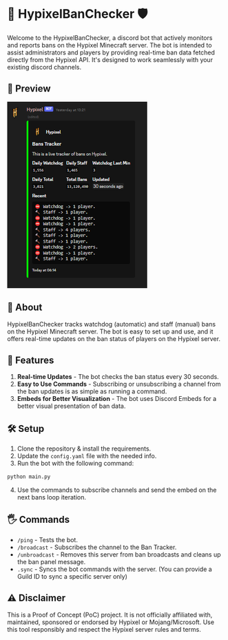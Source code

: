 # 🏰 HypixelBanChecker 🛡️

Welcome to the HypixelBanChecker, a discord bot that actively monitors and reports bans on the Hypixel Minecraft server. The bot is intended to assist administrators and players by providing real-time ban data fetched directly from the Hypixel API. It's designed to work seamlessly with your existing discord channels.

## 📸 Preview

![Hypixel Bans Embed](preview.png)

## 📖 About

HypixelBanChecker tracks watchdog (automatic) and staff (manual) bans on the Hypixel Minecraft server. The bot is easy to set up and use, and it offers real-time updates on the ban status of players on the Hypixel server.

## 🚀 Features

1. **Real-time Updates** - The bot checks the ban status every 30 seconds.
2. **Easy to Use Commands** - Subscribing or unsubscribing a channel from the ban updates is as simple as running a command.
3. **Embeds for Better Visualization** - The bot uses Discord Embeds for a better visual presentation of ban data.

## 🛠️ Setup

1. Clone the repository & install the requirements.
2. Update the `config.yaml` file with the needed info.
3. Run the bot with the following command:

```bash
python main.py
```

4. Use the commands to subscribe channels and send the embed on the next bans loop iteration.

## 🖐️ Commands

- `/ping` - Tests the bot.
- `/broadcast` - Subscribes the channel to the Ban Tracker.
- `/unbroadcast` - Removes this server from ban broadcasts and cleans up the ban panel message.
- `.sync` - Syncs the bot commands with the server. (You can provide a Guild ID to sync a specific server only)

## ⚠️ Disclaimer

This is a Proof of Concept (PoC) project. It is not officially affiliated with, maintained, sponsored or endorsed by Hypixel or Mojang/Microsoft. Use this tool responsibly and respect the Hypixel server rules and terms.
